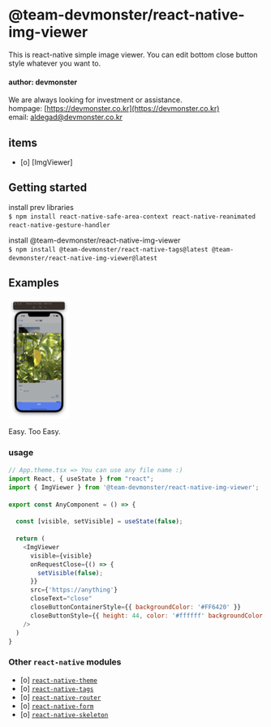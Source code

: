 # @team-devmonster/react-native-img-viewer

This is react-native simple image viewer. You can edit bottom close button style whatever you want to.
#### author: devmonster 

We are always looking for investment or assistance.<br>
hompage: [https://devmonster.co.kr](https://devmonster.co.kr)<br>
email: [aldegad@devmonster.co.kr](mailto:aldegad@devmonster.co.kr)

## items
- [o] [ImgViewer]

## Getting started
install prev libraries<br>
`$ npm install react-native-safe-area-context react-native-reanimated react-native-gesture-handler`<br>

install @team-devmonster/react-native-img-viewer<br>
`$ npm install @team-devmonster/react-native-tags@latest @team-devmonster/react-native-img-viewer@latest`


## Examples

<img src="https://github.com/team-devmonster/react-native-modules/blob/master/local_modules/imgViewer/screenshots/imgViewer01.png" width="120">

Easy. Too Easy.

### usage

```javascript
// App.theme.tsx => You can use any file name :)
import React, { useState } from "react";
import { ImgViewer } from '@team-devmonster/react-native-img-viewer';

export const AnyComponent = () => {

  const [visible, setVisible] = useState(false);
  
  return (
    <ImgViewer
      visible={visible}
      onRequestClose={() => {
        setVisible(false);
      }}
      src={'https://anything'}
      closeText="close"
      closeButtonContainerStyle={{ backgroundColor: '#FF6420' }}
      closeButtonStyle={{ height: 44, color: '#ffffff' backgroundColor: '#FF6420' }}
    />
  )
}
```

### Other `react-native` modules

- [o] [`react-native-theme`](https://www.npmjs.com/package/@team-devmonster/react-native-theme)
- [o] [`react-native-tags`](https://www.npmjs.com/package/@team-devmonster/react-native-tags)
- [o] [`react-native-router`](https://www.npmjs.com/package/@team-devmonster/react-native-router)
- [o] [`react-native-form`](https://www.npmjs.com/package/@team-devmonster/react-native-form)
- [o] [`react-native-skeleton`](https://www.npmjs.com/package/@team-devmonster/react-native-skeleton)